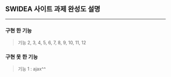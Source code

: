## SWIDEA 사이트 과제 완성도 설명

<hr/>

### 구현 한 기능

> 기능 2, 3, 4, 5, 6, 7, 8, 9, 10, 11, 12

### 구현 못 한 기능

> 기능 1 : ajax^^
